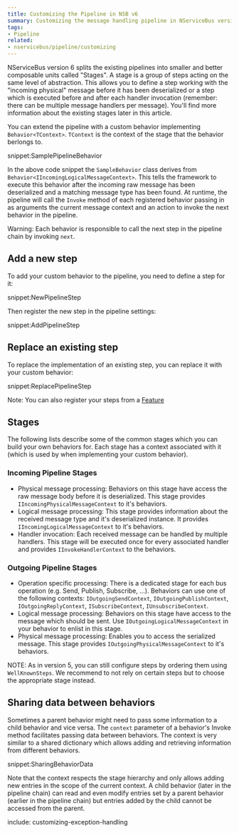 ```yaml
---
title: Customizing the Pipeline in NSB v6
summary: Customizing the message handling pipeline in NServiceBus version 6.
tags:
- Pipeline
related:
- nservicebus/pipeline/customizing
---
```


NServiceBus version 6 splits the existing pipelines into smaller and better composable units called "Stages". A stage is a group of steps acting on the same level of abstraction. This allows you to define a step working with the "incoming physical" message before it has been deserialized or a step which is executed before and after each handler invocation (remember: there can be multiple message handlers per message). You'll find more information about the existing stages later in this article.

You can extend the pipeline with a custom behavior implementing `Behavior<TContext>`. `TContext` is the context of the stage that the behavior berlongs to.

snippet:SamplePipelineBehavior

In the above code snippet the `SampleBehavior` class derives from `Behavior<IIncomingLogicalMessageContext>`. This tells the framework to execute this behavior after the incoming raw message has been deserialized and a matching message type has been found. At runtime, the pipeline will call the `Invoke` method of each registered behavior passing in as arguments the current message context and an action to invoke the next behavior in the pipeline.

Warning: Each behavior is responsible to call the next step in the pipeline chain by invoking `next`.


## Add a new step

To add your custom behavior to the pipeline, you need to define a step for it:

snippet:NewPipelineStep

Then register the new step in the pipeline settings:

snippet:AddPipelineStep


## Replace an existing step

To replace the implementation of an existing step, you can replace it with your custom behavior:

snippet:ReplacePipelineStep

Note: You can also register your steps from a [Feature](features.md)


## Stages

The following lists describe some of the common stages which you can build your own behaviors for. Each stage has a context associated with it (which is used by when implementing your custom behavior).


### Incoming Pipeline Stages
* Physical message processing: Behaviors on this stage have access the raw message body before it is deserialized. This stage provides `IIncomingPhysicalMessageContext` to it's behaviors.
* Logical message processing: This stage provides information about the received message type and it's deserialized instance. It provides `IIncomingLogicalMessageContext` to it's behaviors.
* Handler invocation: Each received message can be handled by multiple handlers. This stage will be executed once for every associated handler and provides `IInvokeHandlerContext` to the behaviors.

### Outgoing Pipeline Stages
* Operation specific processing: There is a dedicated stage for each bus operation (e.g. Send, Publish, Subscribe, ...). Behaviors can use one of the following contexts: `IOutgoingSendContext`, `IOutgoingPublishContext`, `IOutgoingReplyContext`, `ISubscribeContext`, `IUnsubscribeContext`.
* Logical message processing: Behaviors on this stage have access to the message which should be sent. Use `IOutgoingLogicalMessageContext` in your behavior to enlist in this stage.
* Physical message processing: Enables you to access the serialized message. This stage provides `IOutgoingPhysicalMessageContext` to it's behaviors.


NOTE: As in version 5, you can still configure steps by ordering them using `WellKnownSteps`. We recommend to not rely on certain steps but to choose the appropriate stage instead.


## Sharing data between behaviors

Sometimes a parent behavior might need to pass some information to a child behavior and vice versa. The `context` parameter of a behavior's Invoke method facilitates  passing data between behaviors. The context is very similar to a shared dictionary which allows adding and retrieving information from different behaviors.

snippet:SharingBehaviorData

Note that the context respects the stage hierarchy and only allows adding new entries in the scope of the current context. A child behavior (later in the pipeline chain) can read and even modify entries set by a parent behavior (earlier in the pipeline chain) but entries added by the child cannot be accessed from the parent.


include: customizing-exception-handling
